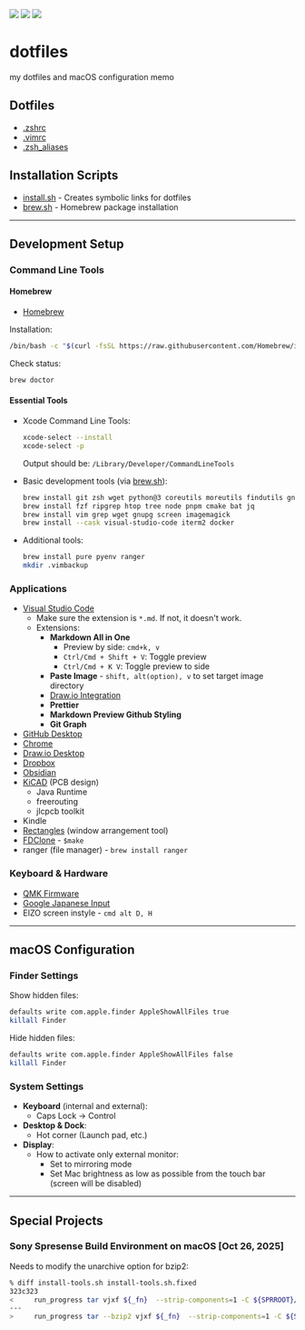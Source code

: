 [![](https://img.shields.io/badge/License-MIT-brightgreen.svg)](https://opensource.org/licenses/MIT)
[![](https://img.shields.io/badge/macOS-tools-blue)]()
[![](https://img.shields.io/github/last-commit/etalli/dotfiles)]()

# dotfiles

my dotfiles and macOS configuration memo

## Dotfiles

* [.zshrc](.zshrc)
* [.vimrc](.vimrc)
* [.zsh_aliases](.zsh_aliases)

## Installation Scripts

* [install.sh](install.sh) - Creates symbolic links for dotfiles
* [brew.sh](brew.sh) - Homebrew package installation

---

## Development Setup

### Command Line Tools

#### Homebrew

* [Homebrew](https://brew.sh/)

Installation:

```bash
/bin/bash -c "$(curl -fsSL https://raw.githubusercontent.com/Homebrew/install/HEAD/install.sh)"
```

Check status:

```bash
brew doctor
```

#### Essential Tools

* Xcode Command Line Tools:

  ```bash
  xcode-select --install
  xcode-select -p
  ```

  Output should be: `/Library/Developer/CommandLineTools`

* Basic development tools (via [brew.sh](brew.sh)):

  ```bash
  brew install git zsh wget python@3 coreutils moreutils findutils gnu-sed
  brew install fzf ripgrep htop tree node pnpm cmake bat jq
  brew install vim grep wget gnupg screen imagemagick
  brew install --cask visual-studio-code iterm2 docker
  ```

* Additional tools:

  ```bash
  brew install pure pyenv ranger
  mkdir .vimbackup
  ```

### Applications

* [Visual Studio Code](https://code.visualstudio.com/)
  * Make sure the extension is `*.md`. If not, it doesn't work.
  * Extensions:
    * **Markdown All in One**
      * Preview by side: `cmd+k, v`
      * `Ctrl/Cmd + Shift + V`: Toggle preview
      * `Ctrl/Cmd + K V`: Toggle preview to side
    * **Paste Image** - `shift, alt(option), v` to set target image directory
    * [Draw.io Integration](https://marketplace.visualstudio.com/items?itemName=hediet.vscode-drawio)
    * **Prettier**
    * **Markdown Preview Github Styling**
    * **Git Graph**
* [GitHub Desktop](https://desktop.github.com/)
* [Chrome](https://www.google.com/chrome/)
* [Draw.io Desktop](https://github.com/jgraph/drawio-desktop/releases/)
* [Dropbox](https://www.dropbox.com/downloading)
* [Obsidian](https://obsidian.md/)
* [KiCAD](https://www.kicad.org/) (PCB design)
  * Java Runtime
  * freerouting
  * jlcpcb toolkit
* Kindle
* [Rectangles](https://github.com/rxhanson/Rectangle) (window arrangement tool)
* [FDClone](https://github.com/knu/FDclone) - `$make`
* ranger (file manager) - `brew install ranger`

### Keyboard & Hardware

* [QMK Firmware](https://docs.qmk.fm/)
* [Google Japanese Input](https://www.google.co.jp/ime/)
* EIZO screen instyle - `cmd alt D, H`

---

## macOS Configuration

### Finder Settings

Show hidden files:

```bash
defaults write com.apple.finder AppleShowAllFiles true
killall Finder
```

Hide hidden files:

```bash
defaults write com.apple.finder AppleShowAllFiles false
killall Finder
```

### System Settings

* **Keyboard** (internal and external):
  * Caps Lock → Control
* **Desktop & Dock**:
  * Hot corner (Launch pad, etc.)
* **Display**:
  * How to activate only external monitor:
    * Set to mirroring mode
    * Set Mac brightness as low as possible from the touch bar (screen will be disabled)

---

## Special Projects

### Sony Spresense Build Environment on macOS [Oct 26, 2025]

Needs to modify the unarchive option for bzip2:

```sh
% diff install-tools.sh install-tools.sh.fixed 
323c323
<     run_progress tar vjxf ${_fn}  --strip-components=1 -C ${SPRROOT}/usr
---
>     run_progress tar --bzip2 vjxf ${_fn}  --strip-components=1 -C ${SPRROOT}/usr
```
